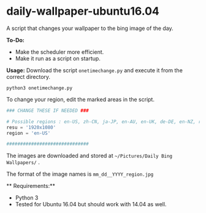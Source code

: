 # daily-wallpaper-ubuntu16.04
A script that changes your wallpaper to the bing image of the day. 

**To-Do:**
* Make the scheduler more efficient.
* Make it run as a script on startup.

**Usage:**
Download the script ```onetimechange.py``` and execute it from the correct directory.

```
python3 onetimechange.py
```

To change your region, edit the marked areas in the script.

```python
### CHANGE THESE IF NEEDED ###

# Possible regions : en-US, zh-CN, ja-JP, en-AU, en-UK, de-DE, en-NZ, ru-RU
resu = '1920x1080'
region = 'en-US'

##############################
```

The images are downloaded and stored at ```~/Pictures/Daily Bing Wallpapers/``` .

The format of the image names is ```mm_dd__YYYY_region.jpg```

** Requirements:**
* Python 3
* Tested for Ubuntu 16.04 but should work with 14.04 as well.




